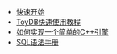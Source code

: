 * [快速开始](./quick_start.md)
* [ToyDB快速使用教程](./toydb_tutorial/toydb_usage.md)
* [如何实现一个简单的C++引擎](simple_engine_demo.md)
* [SQL语法手册](./language_guide/reference.md)

